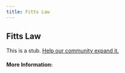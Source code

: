 ```yaml
---
title: Fitts Law
---
```


## Fitts Law

This is a stub. [Help our community expand it.](https://github.com/freeCodeCamp/guide-articles/tree/master/articles/User-Experience-Design/Fitts-Law/index.md)

<!-- The article goes here, in GitHub-flavored Markdown. Feel free to add YouTube videos, images, and CodePen/JSBin embeds  -->

#### More Information:
<!-- Please add any articles you think might be helpful to read before writing the article -->


